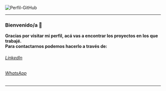 ![Perfil-GitHub](https://user-images.githubusercontent.com/62101555/146818426-5cc72c39-5471-4040-8339-b7b56f68f967.png)

***
### Bienvenido/a :call_me_hand:
 **Gracias por visitar mi perfil, acá vas a encontrar los proyectos en los que trabajé.**  
 **Para contactarnos podemos hacerlo a través de:**
###### [LinkedIn](https://www.linkedin.com/in/roberto-robol-794686215/)
###### [WhatsApp](https://wa.me/+5492804629362)
***
